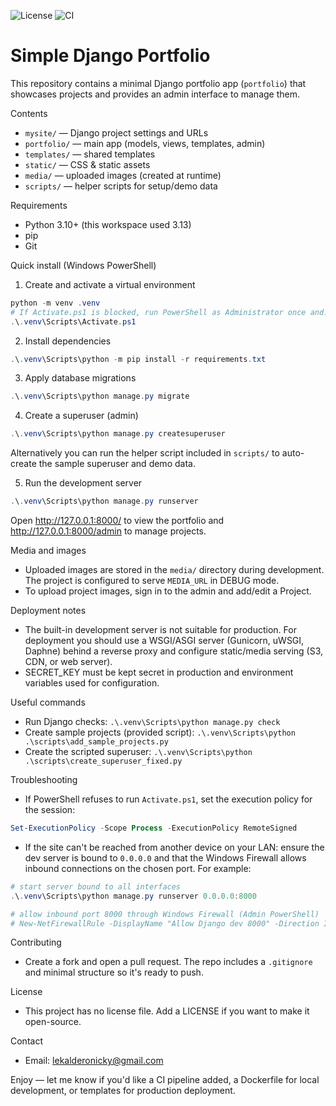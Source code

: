![License](https://img.shields.io/badge/License-MIT-yellow.svg)
![CI](https://github.com/lekalderonicky/portfolio/actions/workflows/ci.yml/badge.svg)

# Simple Django Portfolio

This repository contains a minimal Django portfolio app (`portfolio`) that showcases projects and provides an admin interface to manage them.

Contents
 - `mysite/` — Django project settings and URLs
 - `portfolio/` — main app (models, views, templates, admin)
 - `templates/` — shared templates
 - `static/` — CSS & static assets
 - `media/` — uploaded images (created at runtime)
 - `scripts/` — helper scripts for setup/demo data

Requirements
- Python 3.10+ (this workspace used 3.13)
- pip
- Git

Quick install (Windows PowerShell)

1. Create and activate a virtual environment

```powershell
python -m venv .venv
# If Activate.ps1 is blocked, run PowerShell as Administrator once and: Set-ExecutionPolicy -Scope Process -ExecutionPolicy RemoteSigned
.\.venv\Scripts\Activate.ps1
```

2. Install dependencies

```powershell
.\.venv\Scripts\python -m pip install -r requirements.txt
```

3. Apply database migrations

```powershell
.\.venv\Scripts\python manage.py migrate
```

4. Create a superuser (admin)

```powershell
.\.venv\Scripts\python manage.py createsuperuser
```

Alternatively you can run the helper script included in `scripts/` to auto-create the sample superuser and demo data.

5. Run the development server

```powershell
.\.venv\Scripts\python manage.py runserver
```

Open http://127.0.0.1:8000/ to view the portfolio and http://127.0.0.1:8000/admin to manage projects.

Media and images

- Uploaded images are stored in the `media/` directory during development. The project is configured to serve `MEDIA_URL` in DEBUG mode.
- To upload project images, sign in to the admin and add/edit a Project.

Deployment notes

- The built-in development server is not suitable for production. For deployment you should use a WSGI/ASGI server (Gunicorn, uWSGI, Daphne) behind a reverse proxy and configure static/media serving (S3, CDN, or web server).
- SECRET_KEY must be kept secret in production and environment variables used for configuration.

Useful commands

- Run Django checks: `.\.venv\Scripts\python manage.py check`
- Create sample projects (provided script): `.\.venv\Scripts\python .\scripts\add_sample_projects.py`
- Create the scripted superuser: `.\.venv\Scripts\python .\scripts\create_superuser_fixed.py`

Troubleshooting

- If PowerShell refuses to run `Activate.ps1`, set the execution policy for the session:

```powershell
Set-ExecutionPolicy -Scope Process -ExecutionPolicy RemoteSigned
```

- If the site can't be reached from another device on your LAN: ensure the dev server is bound to `0.0.0.0` and that the Windows Firewall allows inbound connections on the chosen port. For example:

```powershell
# start server bound to all interfaces
.\.venv\Scripts\python manage.py runserver 0.0.0.0:8000

# allow inbound port 8000 through Windows Firewall (Admin PowerShell)
# New-NetFirewallRule -DisplayName "Allow Django dev 8000" -Direction Inbound -LocalPort 8000 -Protocol TCP -Action Allow
```

Contributing

- Create a fork and open a pull request. The repo includes a `.gitignore` and minimal structure so it's ready to push.

License

- This project has no license file. Add a LICENSE if you want to make it open-source.

Contact

- Email: lekalderonicky@gmail.com

Enjoy — let me know if you'd like a CI pipeline added, a Dockerfile for local development, or templates for production deployment.
